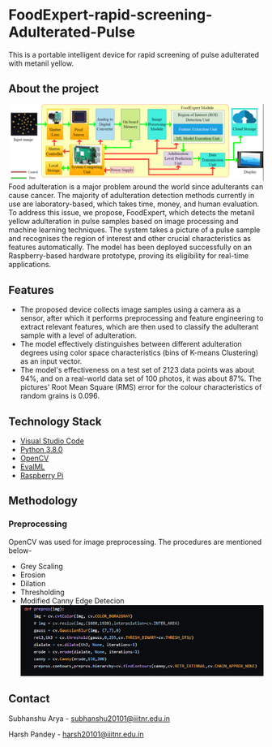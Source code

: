 # FoodExpert-rapid-screening-Adulterated-Pulse
This is a portable intelligent device for rapid screening of pulse adulterated with metanil yellow.
## About the project

![alt text](https://github.com/Subhanshu20101/FoodExpert-rapid-screening-Adulterated-Pulse/blob/main/images/arch.png)
Food adulteration is a major problem around the world since adulterants can cause cancer.
The majority of adulteration detection methods currently in use are laboratory-based, which takes time, money, and human evaluation.
To address this issue, we propose, FoodExpert, which detects the metanil yellow adulteration in pulse samples based on image processing and machine learning techniques. The system takes a picture of a pulse sample and recognises the region of interest and other crucial characteristics as features automatically. The model has been deployed successfully on an Raspberry-based hardware prototype, proving its eligibility for real-time applications.

## Features

* The proposed device collects image samples using a camera as a sensor, after which it performs preprocessing and feature engineering to extract relevant features, which are then used to classify the adulterant sample with a level of adulteration. 
* The model effectively distinguishes between different adulteration degrees using color space characteristics (bins of K-means Clustering) as an input vector. 
* The model's effectiveness on a test set of 2123 data points was about 94%, and on a real-world data set of 100 photos, it was about 87%. The pictures' Root Mean Square (RMS) error for the colour characteristics of random grains is 0.096. 

## Technology Stack
* [Visual Studio Code](https://code.visualstudio.com/)
* [Python 3.8.0](https://www.python.org/downloads/release/python-380/)
* [OpenCV](https://opencv.org/)
* [EvalML](https://evalml.alteryx.com/en/stable/#)
* [Raspberry Pi](https://www.raspberrypi.com/)

## Methodology
### Preprocessing
OpenCV was used for image preprocessing. The procedures are mentioned below-
* Grey Scaling
* Erosion
* Dilation
* Thresholding
* Modified Canny Edge Detecion
![alt text](https://github.com/Subhanshu20101/FoodExpert-rapid-screening-Adulterated-Pulse/blob/main/images/Preprocessing.png)


## Contact

Subhanshu Arya - subhanshu20101@iiitnr.edu.in

Harsh Pandey - harsh20101@iiitnr.edu.in
